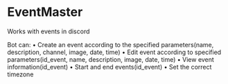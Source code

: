 # EventMaster
Works with events in discord

Bot can:
  • Create an event according to the specified parameters(name, description, channel, image, date, time)
  • Edit event according to specified parameters(id_event, name, description, image, date, time)
  • View event information(id_event)
  • Start and end events(id_event)
  • Set the correct timezone
